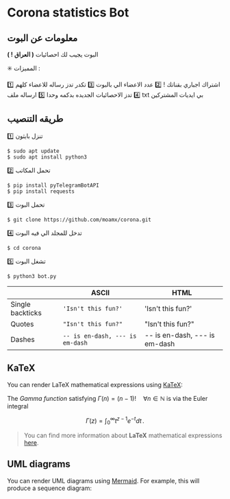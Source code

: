 # Corona statistics Bot




## معلومات عن البوت

البوت يجيب لك احصائيات **( العراق ! )** 

✳️ المميزات : 

1️⃣ اشتراك اجباري بقناتك !
2️⃣ عدد الاعضاء الي بالبوت 
3️⃣ تكدر تدز رساله للاعضاء كلهم
4️⃣ تدز الاحصائيات الجديده بدكمه وحدا
5️⃣  ارساله ملف txt بي ايديات المشتركين

> 


## طريقه التنصيب

1️⃣ تنزل بايثون
``` 
$ sudo apt update
$ sudo apt install python3 
```
2️⃣ تحمل المكاتب
``` 
$ pip install pyTelegramBotAPI
$ pip install requests
```
3️⃣ تحمل البوت
``` 
$ git clone https://github.com/moamx/corona.git
```
4️⃣ تدخل للمجلد الي فيه البوت
``` 
$ cd corona
```
5️⃣ تشغل البوت
``` 
$ python3 bot.py
```



|                |ASCII                          |HTML                         |
|----------------|-------------------------------|-----------------------------|
|Single backticks|`'Isn't this fun?'`            |'Isn't this fun?'            |
|Quotes          |`"Isn't this fun?"`            |"Isn't this fun?"            |
|Dashes          |`-- is en-dash, --- is em-dash`|-- is en-dash, --- is em-dash|


## KaTeX

You can render LaTeX mathematical expressions using [KaTeX](https://khan.github.io/KaTeX/):

The *Gamma function* satisfying $\Gamma(n) = (n-1)!\quad\forall n\in\mathbb N$ is via the Euler integral

$$
\Gamma(z) = \int_0^\infty t^{z-1}e^{-t}dt\,.
$$

> You can find more information about **LaTeX** mathematical expressions [here](http://meta.math.stackexchange.com/questions/5020/mathjax-basic-tutorial-and-quick-reference).


## UML diagrams

You can render UML diagrams using [Mermaid](https://mermaidjs.github.io/). For example, this will produce a sequence diagram:
